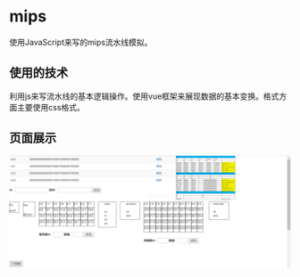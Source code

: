 # mips
使用JavaScript来写的mips流水线模拟。
## 使用的技术
利用js来写流水线的基本逻辑操作。使用vue框架来展现数据的基本变换。格式方面主要使用css格式。
## 页面展示
![image](https://github.com/liuzb13/mips/blob/master/mips.PNG)
